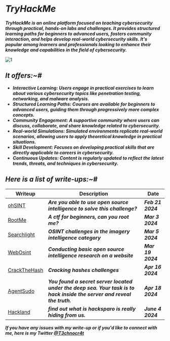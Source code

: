 # **_TryHackMe_**
**_TryHackMe is an online platform focused on teaching cybersecurity through practical, hands-on labs and challenges. It provides structured learning paths for beginners to advanced users, fosters community interaction, and helps develop real-world cybersecurity skills. It's popular among learners and professionals looking to enhance their knowledge and capabilities in the field of cybersecurity._**

![1](https://github.com/T3chnocr4t/T3chnocr4t.github.io/assets/115868619/0821a60a-3e91-466c-ae31-38b8e8ba500d)

## **_It offers:~#_**

- **_Interactive Learning: Users engage in practical exercises to learn about various cybersecurity topics like penetration testing, networking, and malware analysis._**
- **_Structured Learning Paths: Courses are available for beginners to advanced users, guiding them through progressively more complex concepts._**
- **_Community Engagement: A supportive community where users can discuss, collaborate, and share knowledge related to cybersecurity._**
- **_Real-world Simulations: Simulated environments replicate real-world scenarios, allowing users to apply theoretical knowledge in practical situations._**
- **_Skill Development: Focuses on developing practical skills that are directly applicable to careers in cybersecurity._**
- **_Continuous Updates: Content is regularly updated to reflect the latest trends, threats, and techniques in cybersecurity._**

## **_Here is a list of write-ups:~#_**

| Writeup | Description | Date |
| ------- | ----------- | ---- |
| [ohSINT](https://T3chnocr4t.github.io/CTF/Tryhackme/ohSINT.html) | **_Are you able to use open source intelligence to solve this challenge?_** |  **_Feb 21 2024_** |
| [RootMe](https://T3chnocr4t.github.io/CTF/Tryhackme/RootMe.html) | **_A ctf for beginners, can you root me?_** | **_Mar 3 2024_**  |
| [Searchlight](https://T3chnocr4t.github.io/CTF/Tryhackme/Searchlight.html) | **_OSINT challenges in the imagery intelligence category_** | **_Mar 5 2024_** |
| [WebOsint](https://T3chnocr4t.github.io/CTF/Tryhackme/WebOsint.html) | **_Conducting basic open source intelligence research on a website_** | **_Mar 19 2024_** |
| [CrackTheHash](https://T3chnocr4t.github.io/CTF/Tryhackme/CrackTheHash.html) | **_Cracking hashes challenges_** | **_Apr 16 2024_** |
| [AgentSudo](https://T3chnocr4t.github.io/CTF/Tryhackme/AgentSudo.html) | **_You found a secret server located under the deep sea. Your task is to hack inside the server and reveal the truth._** | **_Apr 18 2024_** |
| [Hackland](https://T3chnocr4t.github.io/CTF/Tryhackme/hackland.html) | **_find out what is hacksparo is really hiding from us._** | **_June 4 2024_** |


**_If you have any issues with my write-up or if you'd like to connect with me, here is my Twitter [@T3chnocr4t](https://twitter.com/T3chnocr4t)_**

